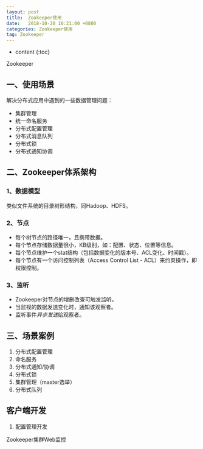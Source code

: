```yaml
---
layout: post
title:  Zookeeper使用
date:   2018-10-20 10:21:00 +0800
categories: Zookeeper使用
tag: Zookeeper
---
```


* content
{:toc}


Zookeeper
## 一、使用场景
解决分布式应用中遇到的一些数据管理问题：
- 集群管理
- 统一命名服务
- 分布式配置管理
- 分布式消息队列
- 分布式锁
- 分布式通知协调

## 二、Zookeeper体系架构
### 1、数据模型
类似文件系统的目录树形结构，同Hadoop、HDFS。

### 2、节点
- 每个树节点的路径唯一，且携带数据。
- 每个节点存储数据量很小，KB级别，如：配置、状态、位置等信息。
- 每个节点维护一个stat结构（包括数据变化的版本号、ACL变化、时间戳）。
- 每个节点有一个访问控制列表（Access Control List - ACL）来约束操作，即权限控制。

### 3、监听
- Zookeeper对节点的增删改查可触发监听。
- 当监视的数据发送变化时，通知该观察者。
- 监听事件*异步发送*给观察者。

## 三、场景案例
1. 分布式配置管理
2. 命名服务
3. 分布式通知/协调
4. 分布式锁
5. 集群管理（master选举）
6. 分布式队列

## 客户端开发
1. 配置管理开发


Zookeeper集群Web监控
